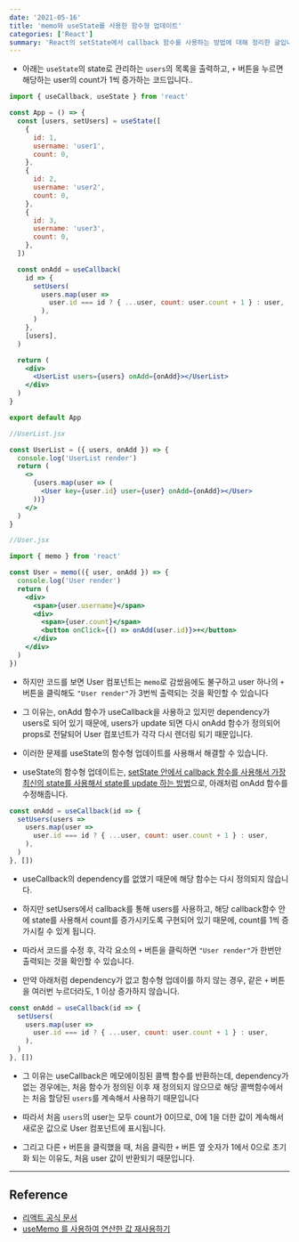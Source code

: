 ```yaml
---
date: '2021-05-16'
title: 'memo와 useState를 사용한 함수형 업데이트'
categories: ['React']
summary: 'React의 setState에서 callback 함수를 사용하는 방법에 대해 정리한 글입니다.'
---
```


- 아래는 `useState`의 state로 관리하는 `users`의 목록을 출력하고, `+` 버튼을 누르면 해당하는 user의 count가 1씩 증가하는 코드입니다..

```jsx
import { useCallback, useState } from 'react'

const App = () => {
  const [users, setUsers] = useState([
    {
      id: 1,
      username: 'user1',
      count: 0,
    },
    {
      id: 2,
      username: 'user2',
      count: 0,
    },
    {
      id: 3,
      username: 'user3',
      count: 0,
    },
  ])

  const onAdd = useCallback(
    id => {
      setUsers(
        users.map(user =>
          user.id === id ? { ...user, count: user.count + 1 } : user,
        ),
      )
    },
    [users],
  )

  return (
    <div>
      <UserList users={users} onAdd={onAdd}></UserList>
    </div>
  )
}

export default App
```

```jsx
//UserList.jsx

const UserList = ({ users, onAdd }) => {
  console.log('UserList render')
  return (
    <>
      {users.map(user => (
        <User key={user.id} user={user} onAdd={onAdd}></User>
      ))}
    </>
  )
}
```

```jsx
//User.jsx

import { memo } from 'react'

const User = memo(({ user, onAdd }) => {
  console.log('User render')
  return (
    <div>
      <span>{user.username}</span>
      <div>
        <span>{user.count}</span>
        <button onClick={() => onAdd(user.id)}>+</button>
      </div>
    </div>
  )
})
```

- 하지만 코드를 보면 User 컴포넌트는 `memo`로 감쌌음에도 불구하고 user 하나의 `+` 버튼을 클릭해도 `"User render"`가 3번씩 출력되는 것을 확인할 수 있습니다

- 그 이유는, onAdd 함수가 useCallback을 사용하고 있지만 dependency가 users로 되어 있기 때문에, users가 update 되면 다시 onAdd 함수가 정의되어 props로 전달되어 User 컴포넌트가 각각 다시 렌더링 되기 때문입니다.

- 이러한 문제를 useState의 함수형 업데이트를 사용해서 해결할 수 있습니다.

- useState의 함수형 업데이트는, [setState 안에서 callback 함수를 사용해서 가장 최신의 state를 사용해서 state를 update 하는 방법](https://dkmqflx.netlify.app/react-setstate-callback/)으로, 아래처럼 onAdd 함수를 수정해줍니다.

```jsx
const onAdd = useCallback(id => {
  setUsers(users =>
    users.map(user =>
      user.id === id ? { ...user, count: user.count + 1 } : user,
    ),
  )
}, [])
```

- useCallback의 dependency를 없앴기 때문에 해당 함수는 다시 정의되지 않습니다.

- 하지만 setUsers에서 callback를 통해 users를 사용하고, 해당 callback함수 안에 state를 사용해서 count를 증가시키도록 구현되어 있기 때문에, count를 1씩 증가시킬 수 있게 됩니다.

- 따라서 코드를 수정 후, 각각 요소의 `+` 버튼을 클릭하면 `"User render"`가 한번만 출력되는 것을 확인할 수 있습니다.

- 만약 아래처럼 dependency가 없고 함수형 업데이를 하지 않는 경우, 같은 `+` 버튼을 여러번 누르더라도, 1 이상 증가하지 않습니다.

```jsx
const onAdd = useCallback(id => {
  setUsers(
    users.map(user =>
      user.id === id ? { ...user, count: user.count + 1 } : user,
    ),
  )
}, [])
```

- 그 이유는 useCallback은 메모에이징된 콜백 함수를 반환하는데, dependency가 없는 경우에는, 처음 함수가 정의된 이후 재 정의되지 않으므로 해당 콜백함수에서는 처음 할당된 `users`를 계속해서 사용하기 때문입니다

- 따라서 처음 `users`의 user는 모두 count가 0이므로, 0에 1을 더한 값이 계속해서 새로운 값으로 User 컴포넌트에 표시됩니다.

- 그리고 다른 `+` 버튼을 클릭했을 때, 처음 클릭한 `+` 버튼 옆 숫자가 1에서 0으로 초기화 되는 이유도, 처음 user 값이 반환되기 때문입니다.

---

## Reference

- [리액트 공식 문서](https://reactjs.org/docs/react-api.html#reactmemo)
- [useMemo 를 사용하여 연산한 값 재사용하기](https://react.vlpt.us/basic/17-useMemo.html)
